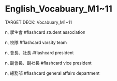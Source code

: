 # English_Vocabuary_M1~11

TARGET DECK: Vocabuary_M1~11

n, 學生會 #flashcard 
student association

n, 校隊 #flashcard 
varsity team

n, 會長、社長 #flashcard 
president

n, 副會長、副社長 #flashcard 
vice president

n, 總務部 #flashcard 
general affairs department

